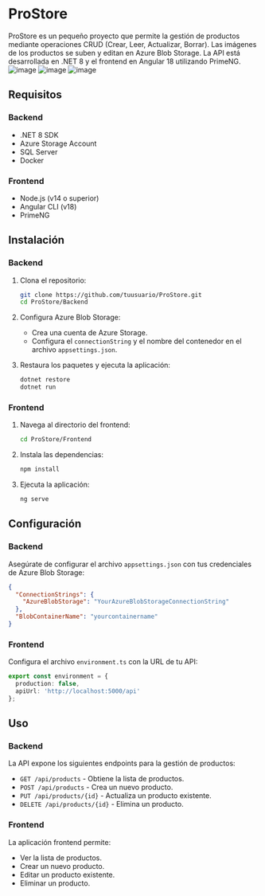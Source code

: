 
# ProStore
ProStore es un pequeño proyecto que permite la gestión de productos mediante operaciones CRUD (Crear, Leer, Actualizar, Borrar). Las imágenes de los productos se suben y editan en Azure Blob Storage. La API está desarrollada en .NET 8 y el frontend en Angular 18 utilizando PrimeNG.
![image](https://github.com/user-attachments/assets/e02f1f82-9e49-432c-a54b-46de04c5bd11)
![image](https://github.com/user-attachments/assets/42653df1-ec49-486f-8de5-2ec797105c9f)
![image](https://github.com/user-attachments/assets/dcafb2e3-d672-4229-abcb-947ea47cd622)


## Requisitos

### Backend
- .NET 8 SDK
- Azure Storage Account
- SQL Server
- Docker

### Frontend
- Node.js (v14 o superior)
- Angular CLI (v18)
- PrimeNG

## Instalación

### Backend

1. Clona el repositorio:
    ```bash
    git clone https://github.com/tuusuario/ProStore.git
    cd ProStore/Backend
    ```

2. Configura Azure Blob Storage:
    - Crea una cuenta de Azure Storage.
    - Configura el `connectionString` y el nombre del contenedor en el archivo `appsettings.json`.

3. Restaura los paquetes y ejecuta la aplicación:
    ```bash
    dotnet restore
    dotnet run
    ```

### Frontend

1. Navega al directorio del frontend:
    ```bash
    cd ProStore/Frontend
    ```

2. Instala las dependencias:
    ```bash
    npm install
    ```

3. Ejecuta la aplicación:
    ```bash
    ng serve
    ```

## Configuración

### Backend

Asegúrate de configurar el archivo `appsettings.json` con tus credenciales de Azure Blob Storage:

```json
{
  "ConnectionStrings": {
    "AzureBlobStorage": "YourAzureBlobStorageConnectionString"
  },
  "BlobContainerName": "yourcontainername"
}
```

### Frontend


Configura el archivo `environment.ts` con la URL de tu API:

```typescript
export const environment = {
  production: false,
  apiUrl: 'http://localhost:5000/api'
};
```

## Uso

### Backend

La API expone los siguientes endpoints para la gestión de productos:

- `GET /api/products` - Obtiene la lista de productos.
- `POST /api/products` - Crea un nuevo producto.
- `PUT /api/products/{id}` - Actualiza un producto existente.
- `DELETE /api/products/{id}` - Elimina un producto.

### Frontend

La aplicación frontend permite:

- Ver la lista de productos.
- Crear un nuevo producto.
- Editar un producto existente.
- Eliminar un producto.
